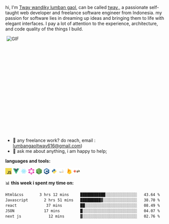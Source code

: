 hi, I'm [Tway wandiky lumban gaol](https://twaygaol.me/), can be called [tway](https://twaygaol.me/),, a passionate self-taught web developer and freelance software engineer from Indonesia. my passion for software lies in dreaming up ideas and bringing them to life with elegant interfaces. I pay a lot of attention to the experience, architecture, and code quality of the things I build.

  <img align="right" alt="GIF" src="https://github.com/abhisheknaiidu/abhisheknaiidu/blob/master/code.gif?raw=true" width="500" height="320" />
  
- 💼 any freelance work? do reach, email : lumbangaoltway616@gmail.com)
- 💬 ask me about anything, i am happy to help;

**languages and tools:**  

<code><img height="20" src="https://raw.githubusercontent.com/github/explore/80688e429a7d4ef2fca1e82350fe8e3517d3494d/topics/javascript/javascript.png"></code>
<code><img height="20" src="https://raw.githubusercontent.com/github/explore/80688e429a7d4ef2fca1e82350fe8e3517d3494d/topics/vue/vue.png"></code>
<code><img height="20" src="https://raw.githubusercontent.com/github/explore/80688e429a7d4ef2fca1e82350fe8e3517d3494d/topics/react/react.png"></code>
<code><img height="20" src="https://raw.githubusercontent.com/github/explore/5c058a388828bb5fde0bcafd4bc867b5bb3f26f3/topics/graphql/graphql.png"></code>
<code><img height="20" src="https://raw.githubusercontent.com/github/explore/80688e429a7d4ef2fca1e82350fe8e3517d3494d/topics/nodejs/nodejs.png"></code>
<code><img height="20" src="https://raw.githubusercontent.com/github/explore/80688e429a7d4ef2fca1e82350fe8e3517d3494d/topics/cpp/cpp.png"></code>
<code><img height="20" src="https://raw.githubusercontent.com/github/explore/80688e429a7d4ef2fca1e82350fe8e3517d3494d/topics/python/python.png"></code>
<code><img height="20" src="https://raw.githubusercontent.com/github/explore/80688e429a7d4ef2fca1e82350fe8e3517d3494d/topics/mysql/mysql.png"></code>
<code><img height="20" src="https://raw.githubusercontent.com/github/explore/80688e429a7d4ef2fca1e82350fe8e3517d3494d/topics/firebase/firebase.png"></code>
<code><img height="20" src="https://raw.githubusercontent.com/github/explore/80688e429a7d4ef2fca1e82350fe8e3517d3494d/topics/git/git.png"></code>



📊 **this week i spent my time on:**
<!--START_SECTION:waka-->

```txt
Html&css       3 hrs 12 mins     ███████████░░░░░░░░░░░░░░   43.64 %
Javascript       2 hrs 51 mins   █████████▓░░░░░░░░░░░░░░░   38.70 %
react             37 mins        ██░░░░░░░░░░░░░░░░░░░░░░░   08.49 %
JSON             17 mins         █░░░░░░░░░░░░░░░░░░░░░░░░   04.07 %
next js            12 mins       ▓░░░░░░░░░░░░░░░░░░░░░░░░   02.76 %
```

<!--END_SECTION:waka-->




